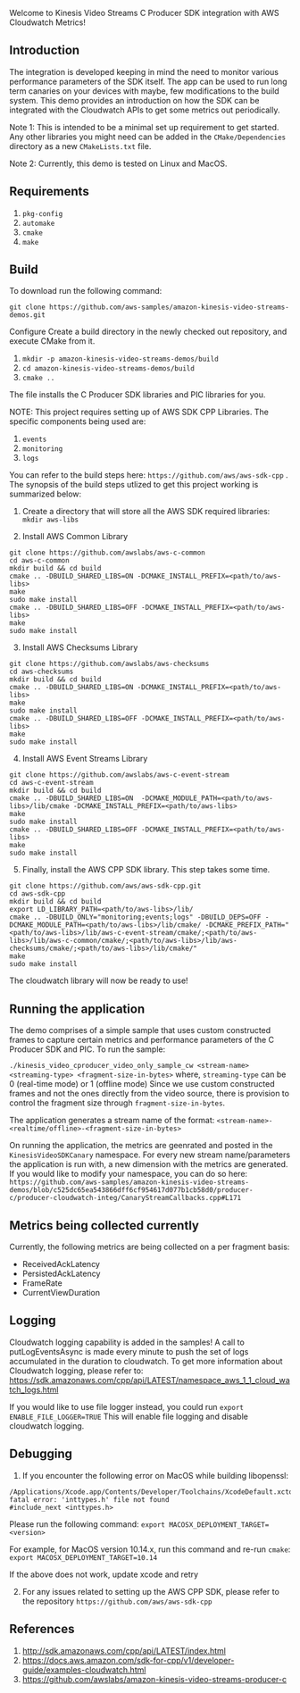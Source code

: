 Welcome to Kinesis Video Streams C Producer SDK integration with AWS Cloudwatch Metrics!


## Introduction

The integration is developed keeping in mind the need to monitor various performance parameters of the SDK itself. The app can be used to run long term canaries on your devices with maybe, few modifications to the build system. This demo provides an introduction on how the SDK can be integrated with the Cloudwatch APIs to get some metrics out periodically.

Note 1: This is intended to be a minimal set up requirement to get started. Any other libraries you might need can be added in the `CMake/Dependencies` directory as a new `CMakeLists.txt` file.

Note 2: Currently, this demo is tested on Linux and MacOS.

## Requirements

1. `pkg-config`
2. `automake`
3. `cmake`
4. `make`

## Build
To download run the following command:

`git clone https://github.com/aws-samples/amazon-kinesis-video-streams-demos.git`

Configure
Create a build directory in the newly checked out repository, and execute CMake from it.

1. `mkdir -p amazon-kinesis-video-streams-demos/build` 
2. `cd amazon-kinesis-video-streams-demos/build`
3. `cmake ..`

The file installs the C Producer SDK libraries and PIC libraries for you.

NOTE: This project requires setting up of AWS SDK CPP Libraries. The specific components being used are:
1. `events`
2. `monitoring`
3. `logs`

You can refer to the build steps here: `https://github.com/aws/aws-sdk-cpp` . The synopsis of the build steps utlized to get this project working is summarized below:

1. Create a directory that will store all the AWS SDK required libraries:
`mkdir aws-libs`

2. Install AWS Common Library
```
git clone https://github.com/awslabs/aws-c-common
cd aws-c-common
mkdir build && cd build
cmake .. -DBUILD_SHARED_LIBS=ON -DCMAKE_INSTALL_PREFIX=<path/to/aws-libs> 
make 
sudo make install
cmake .. -DBUILD_SHARED_LIBS=OFF -DCMAKE_INSTALL_PREFIX=<path/to/aws-libs> 
make 
sudo make install
```

3. Install AWS Checksums Library
```
git clone https://github.com/awslabs/aws-checksums
cd aws-checksums
mkdir build && cd build
cmake .. -DBUILD_SHARED_LIBS=ON -DCMAKE_INSTALL_PREFIX=<path/to/aws-libs> 
make 
sudo make install
cmake .. -DBUILD_SHARED_LIBS=OFF -DCMAKE_INSTALL_PREFIX=<path/to/aws-libs> 
make 
sudo make install
```

4. Install AWS Event Streams Library
```
git clone https://github.com/awslabs/aws-c-event-stream
cd aws-c-event-stream
mkdir build && cd build
cmake .. -DBUILD_SHARED_LIBS=ON  -DCMAKE_MODULE_PATH=<path/to/aws-libs>/lib/cmake -DCMAKE_INSTALL_PREFIX=<path/to/aws-libs> 
make 
sudo make install
cmake .. -DBUILD_SHARED_LIBS=OFF -DCMAKE_INSTALL_PREFIX=<path/to/aws-libs> 
make 
sudo make install
```

5. Finally, install the AWS CPP SDK library. This step takes some time. 
```
git clone https://github.com/aws/aws-sdk-cpp.git
cd aws-sdk-cpp
mkdir build && cd build
export LD_LIBRARY_PATH=<path/to/aws-libs>/lib/
cmake .. -DBUILD_ONLY="monitoring;events;logs" -DBUILD_DEPS=OFF -DCMAKE_MODULE_PATH=<path/to/aws-libs>/lib/cmake/ -DCMAKE_PREFIX_PATH="<path/to/aws-libs>/lib/aws-c-event-stream/cmake/;<path/to/aws-libs>/lib/aws-c-common/cmake/;<path/to/aws-libs>/lib/aws-checksums/cmake/;<path/to/aws-libs>/lib/cmake/"
make 
sudo make install
```

The cloudwatch library will now be ready to use!


## Running the application

The demo comprises of a simple sample that uses custom constructed frames to capture certain metrics and performance parameters of the C Producer SDK and PIC. To run the sample:

`./kinesis_video_cproducer_video_only_sample_cw <stream-name> <streaming-type> <fragment-size-in-bytes>`
	where, `streaming-type` can be 0 (real-time mode) or 1 (offline mode)
Since we use custom constructed frames and not the ones directly from the video source, there is provision to control the fragment size through `fragment-size-in-bytes`.

The application generates a stream name of the format: `<stream-name>-<realtime/offline>-<fragment-size-in-bytes>`

On running the application, the metrics are geenrated and posted in the `KinesisVideoSDKCanary` namespace. For every new stream name/parameters the application is run with, a new dimension with the metrics are generated. If you would like to modify your namespace, you can do so here:
`https://github.com/aws-samples/amazon-kinesis-video-streams-demos/blob/c525dc65ea543866dff6cf954617d077b1cb58d0/producer-c/producer-cloudwatch-integ/CanaryStreamCallbacks.cpp#L171`


## Metrics being collected currently

Currently, the following metrics are being collected on a per fragment basis:
* ReceivedAckLatency
* PersistedAckLatency
* FrameRate
* CurrentViewDuration

## Logging

Cloudwatch logging capability is added in the samples! A call to putLogEventsAsync is made every
minute to push the set of logs accumulated in the duration to cloudwatch. To get more information
about Cloudwatch logging, please refer to: 
https://sdk.amazonaws.com/cpp/api/LATEST/namespace_aws_1_1_cloud_watch_logs.html

If you would like to use file logger instead, you could run `export ENABLE_FILE_LOGGER=TRUE`
This will enable file logging and disable cloudwatch logging.
## Debugging

1. If you encounter the following error on MacOS while building libopenssl:
```
/Applications/Xcode.app/Contents/Developer/Toolchains/XcodeDefault.xctoolchain/usr/lib/clang/11.0.0/include/inttypes.h:30:15: fatal error: 'inttypes.h' file not found
#include_next <inttypes.h>
```

Please run the following command:
`export MACOSX_DEPLOYMENT_TARGET=<version>`

For example, for MacOS version 10.14.x, run this command and re-run `cmake`:
`export MACOSX_DEPLOYMENT_TARGET=10.14`

If the above does not work, update xcode and retry

2. For any issues related to setting up the AWS CPP SDK, please refer to the repository `https://github.com/aws/aws-sdk-cpp`


## References
1. http://sdk.amazonaws.com/cpp/api/LATEST/index.html
2. https://docs.aws.amazon.com/sdk-for-cpp/v1/developer-guide/examples-cloudwatch.html
3. https://github.com/awslabs/amazon-kinesis-video-streams-producer-c

